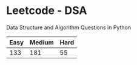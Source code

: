 # Leetcode - DSA

Data Structure and Algorithm Questions in Python

| Easy   |  Medium  | Hard |
|--------|----------|------|
|   133  |    181   |  55  |

